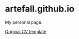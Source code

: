 # artefall.github.io

My personal page.

[Original CV template](https://github.com/sharu725/online-cv)